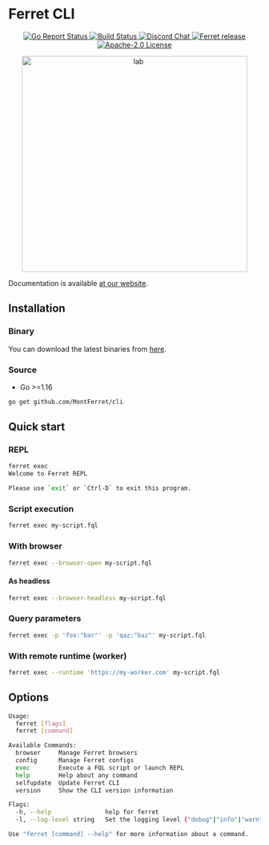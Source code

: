 # Ferret CLI

<p align="center">
	<a href="https://goreportcard.com/report/github.com/MontFerret/cli">
		<img alt="Go Report Status" src="https://goreportcard.com/badge/github.com/MontFerret/cli">
	</a>
	<a href="https://github.com/MontFerret/cli/actions">
		<img alt="Build Status" src="https://github.com/MontFerret/cli/workflows/build/badge.svg">
	</a>
	<a href="https://discord.gg/kzet32U">
		<img alt="Discord Chat" src="https://img.shields.io/discord/501533080880676864.svg">
	</a>
	<a href="https://github.com/MontFerret/cli/releases">
		<img alt="Ferret release" src="https://img.shields.io/github/release/MontFerret/cli.svg">
	</a>
	<a href="https://opensource.org/licenses/Apache-2.0">
		<img alt="Apache-2.0 License" src="http://img.shields.io/badge/license-Apache-brightgreen.svg">
	</a>
</p>

<p align="center">
<img alt="lab" src="https://raw.githubusercontent.com/MontFerret/cli/master/assets/logo.svg" style="margin-left: auto; margin-right: auto;" width="450px" height="430px" />
</p>

Documentation is available [at our website](https://www.montferret.dev/docs/introduction/).

## Installation

### Binary

You can download the latest binaries from [here](https://github.com/MontFerret/cli/releases).

### Source

* Go >=1.16

```bash
go get github.com/MontFerret/cli
```

## Quick start

### REPL

```bash
ferret exec
Welcome to Ferret REPL

Please use `exit` or `Ctrl-D` to exit this program.
```

### Script execution
```bash
ferret exec my-script.fql
```

### With browser

```bash
ferret exec --browser-open my-script.fql
```

#### As headless

```bash
ferret exec --browser-headless my-script.fql
```

### Query parameters

```bash
ferret exec -p 'foo:"bar"' -p 'qaz:"baz"' my-script.fql
```

### With remote runtime (worker)

```bash
ferret exec --runtime 'https://my-worker.com' my-script.fql
```

## Options

```bash
Usage:
  ferret [flags]
  ferret [command]

Available Commands:
  browser     Manage Ferret browsers
  config      Manage Ferret configs
  exec        Execute a FQL script or launch REPL
  help        Help about any command
  selfupdate  Update Ferret CLI
  version     Show the CLI version information

Flags:
  -h, --help               help for ferret
  -l, --log-level string   Set the logging level ("debug"|"info"|"warn"|"error"|"fatal") (default "info")

Use "ferret [command] --help" for more information about a command.

```
